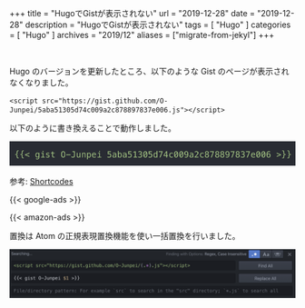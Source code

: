 +++
title =  "HugoでGistが表示されない"
url = "2019-12-28"
date = "2019-12-28"
description = "HugoでGistが表示されない"
tags = [
    "Hugo"
]
categories = [
    "Hugo"
]
archives = "2019/12"
aliases = ["migrate-from-jekyl"]
+++

<br>

Hugo のバージョンを更新したところ、以下のような Gist のページが表示されなくなりました。

```
<script src="https://gist.github.com/O-Junpei/5aba51305d74c009a2c878897837e006.js"></script>
```

以下のように書き換えることで動作しました。

![Replace](1.png)

参考: [Shortcodes](https://gohugo.io/content-management/shortcodes/)

<!-- Google Ads -->
{{< google-ads >}}

<!-- Amazon Ads -->
{{< amazon-ads >}}

置換は Atom の正規表現置換機能を使い一括置換を行いました。

![Replace](2.png)
